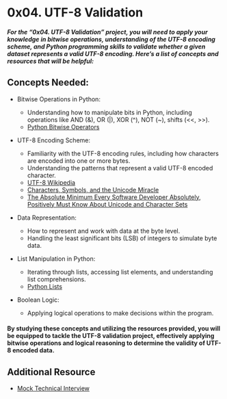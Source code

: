 # 0x04. UTF-8 Validation

##### For the “0x04. UTF-8 Validation” project, you will need to apply your knowledge in bitwise operations, understanding of the UTF-8 encoding scheme, and Python programming skills to validate whether a given dataset represents a valid UTF-8 encoding. Here’s a list of concepts and resources that will be helpful:

## Concepts Needed:
* Bitwise Operations in Python:
    * Understanding how to manipulate bits in Python, including operations like AND (&), OR (|), XOR (^), NOT (~), shifts (<<, >>).
    * [Python Bitwise Operators](https://wiki.python.org/moin/BitwiseOperators)

* UTF-8 Encoding Scheme:
    * Familiarity with the UTF-8 encoding rules, including how characters are encoded into one or more bytes.
    * Understanding the patterns that represent a valid UTF-8 encoded character.
    * [UTF-8 Wikipedia](https://en.wikipedia.org/wiki/UTF-8)
    * [Characters, Symbols, and the Unicode Miracle](https://www.youtube.com/watch?v=MijmeoH9LT4)
    * [The Absolute Minimum Every Software Developer Absolutely, Positively Must Know About Unicode and Character Sets](https://www.joelonsoftware.com/2003/10/08/the-absolute-minimum-every-software-developer-absolutely-positively-must-know-about-unicode-and-character-sets-no-excuses/)

* Data Representation:
    * How to represent and work with data at the byte level.
    * Handling the least significant bits (LSB) of integers to simulate byte data.

* List Manipulation in Python:
    * Iterating through lists, accessing list elements, and understanding list comprehensions.
    * [Python Lists](https://docs.python.org/3/tutorial/datastructures.html#more-on-lists)

* Boolean Logic:
    * Applying logical operations to make decisions within the program.

#### By studying these concepts and utilizing the resources provided, you will be equipped to tackle the UTF-8 validation project, effectively applying bitwise operations and logical reasoning to determine the validity of UTF-8 encoded data.

## Additional Resource
* [Mock Technical Interview](https://www.youtube.com/watch?v=QvqvMxg24gY)
